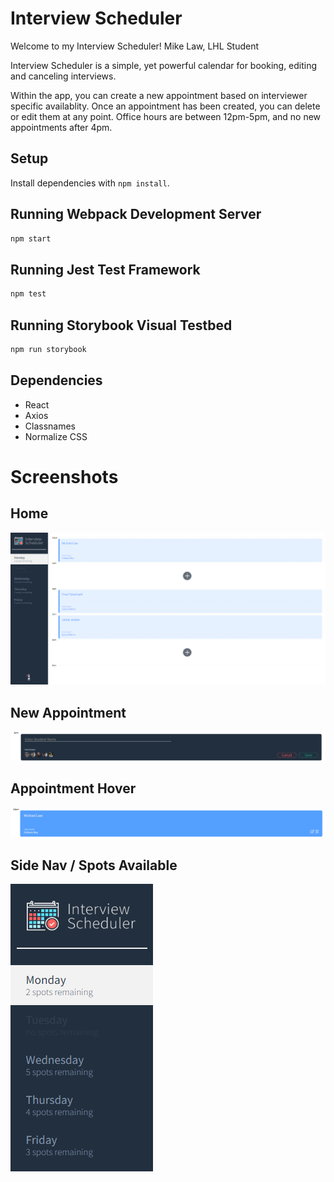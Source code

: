 # Interview Scheduler

Welcome to my Interview Scheduler! Mike Law, LHL Student

Interview Scheduler is a simple, yet powerful calendar for booking, editing and canceling interviews.

Within the app, you can create a new appointment based on interviewer specific availablity. Once an appointment has been created, you can delete or edit them at any point. Office hours are between 12pm-5pm, and no new appointments after 4pm.

## Setup

Install dependencies with `npm install`.

## Running Webpack Development Server

```sh
npm start
```

## Running Jest Test Framework

```sh
npm test
```

## Running Storybook Visual Testbed

```sh
npm run storybook
```

## Dependencies

- React
- Axios
- Classnames
- Normalize CSS

# Screenshots

## Home

!["Home"](https://github.com/Law86/scheduler/blob/master/doc/screen1.png)

## New Appointment

!["New Appointment"](https://github.com/Law86/scheduler/blob/master/doc/screen2%20-%20new%20appt.png)

## Appointment Hover

!["Appointment Hover"](https://github.com/Law86/scheduler/blob/master/doc/screen%203%20-%20hover%20over%20edit%20delete.png)

## Side Nav / Spots Available

!["Side Nav feat. Spots"](https://github.com/Law86/scheduler/blob/master/doc/Spots%20remaining.png)
